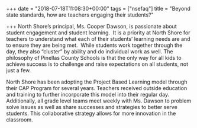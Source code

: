 +++
date = "2018-07-18T11:08:30+00:00"
tags = ["nsefaq"]
title = "Beyond state standards, how are teachers engaging their students?"

+++
North Shore’s principal, Ms. Cooper Dawson, is passionate about student engagement and student learning.  It is a priority at North Shore for teachers to understand what each of their students’ learning needs are and to ensure they are being met.  While students work together through the day, they also “cluster” by ability and do individual work as well. The philosophy of Pinellas County Schools is that the only way for all kids to achieve success is to challenge and raise expectations on all students, not just a few.

North Shore has been adopting the Project Based Learning model through their CAP Program for several years.  Teachers received outside education and training to further incorporate this model into their regular day.  Additionally, all grade level teams meet weekly with Ms. Dawson to problem solve issues as well as share successes and strategies to better serve students. This collaborative strategy allows for more innovation in the classroom.
